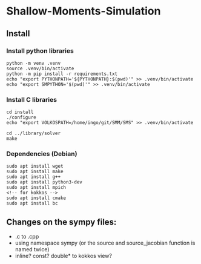 # Shallow-Moments-Simulation



## Install

### Install python libraries
```
python -m venv .venv
source .venv/bin/activate
python -m pip install -r requirements.txt
echo "export PYTHONPATH='${PYTHONPATH}:$(pwd)'" >> .venv/bin/activate
echo "export SMPYTHON='$(pwd)'" >> .venv/bin/activate
```

### Install C libraries
```
cd install
./configure
echo "export VOLKOSPATH=/home/ingo/git/SMM/SMS" >> .venv/bin/activate
```

```
cd ../library/solver
make
```

### Dependencies (Debian)
```
sudo apt install wget
sudo apt install make
sudo apt install g++
sudo apt install python3-dev 
sudo apt install mpich
<!-- for kokkos -->
sudo apt install cmake
sudo apt install bc
```

## Changes on the sympy files:
- .c to .cpp
- using namespace sympy (or the source and source_jacobian function is named twice)
- inline? const? double* to kokkos view?
 

